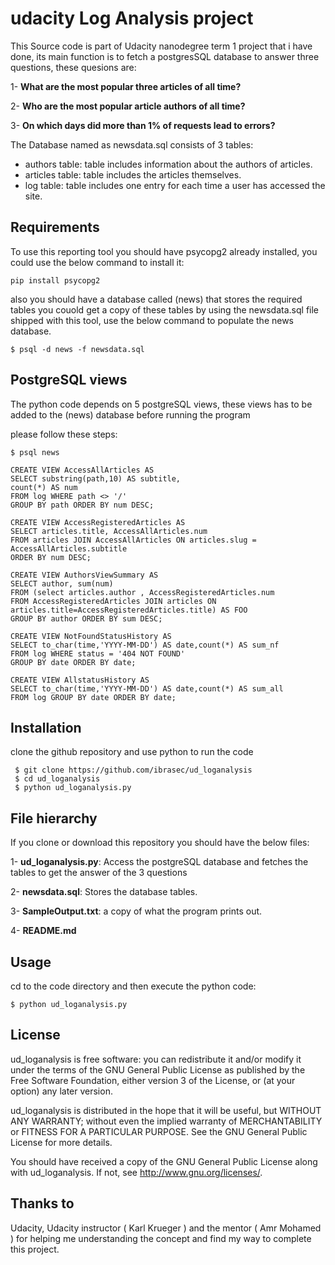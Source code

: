 # udacity Log Analysis project
This Source code is part of Udacity nanodegree term 1 project that i have done,
its main function is to fetch a postgresSQL database to answer three questions,
these quesions are:

 1- **What are the most popular three articles of all time?**
 
 2- **Who are the most popular article authors of all time?**
 
 3- **On which days did more than 1% of requests lead to errors?** 

The Database named as newsdata.sql consists of 3 tables:
* authors table: table includes information about the authors of articles.
* articles table:  table includes the articles themselves.
* log table: table includes one entry for each time a user has accessed the site.

## Requirements
To use this reporting tool you should have psycopg2 already installed, you could
use the below command to install it:
```
pip install psycopg2
```
also you should have a database called (news) that stores the required tables
you couold get a copy of these tables by using the newsdata.sql file shipped with
this tool, use the below command to populate the news database.

```
$ psql -d news -f newsdata.sql
```

## PostgreSQL views
The python code depends on 5 postgreSQL views, these views has to be added to
the (news) database before running the program

please follow these steps:

``` 
$ psql news

CREATE VIEW AccessAllArticles AS
SELECT substring(path,10) AS subtitle,
count(*) AS num
FROM log WHERE path <> '/'
GROUP BY path ORDER BY num DESC;

CREATE VIEW AccessRegisteredArticles AS
SELECT articles.title, AccessAllArticles.num
FROM articles JOIN AccessAllArticles ON articles.slug = AccessAllArticles.subtitle
ORDER BY num DESC;

CREATE VIEW AuthorsViewSummary AS
SELECT author, sum(num)
FROM (select articles.author , AccessRegisteredArticles.num
FROM AccessRegisteredArticles JOIN articles ON articles.title=AccessRegisteredArticles.title) AS FOO
GROUP BY author ORDER BY sum DESC;

CREATE VIEW NotFoundStatusHistory AS
SELECT to_char(time,'YYYY-MM-DD') AS date,count(*) AS sum_nf
FROM log WHERE status = '404 NOT FOUND'
GROUP BY date ORDER BY date;

CREATE VIEW AllstatusHistory AS
SELECT to_char(time,'YYYY-MM-DD') AS date,count(*) AS sum_all
FROM log GROUP BY date ORDER BY date;
```


## Installation

clone the github repository and use python to run the code
```
 $ git clone https://github.com/ibrasec/ud_loganalysis
 $ cd ud_loganalysis
 $ python ud_loganalysis.py
```

## File hierarchy

If you clone or download this repository you should have the below files:

 1- **ud_loganalysis.py**: Access the postgreSQL database and fetches the tables to
get the answer of the 3 questions

 2- **newsdata.sql**: Stores the database tables.
 
 3- **SampleOutput.txt**: a copy of what the program prints out.

 4- **README.md**


## Usage

cd to the code directory and then execute the python code:

```
$ python ud_loganalysis.py
```


## License

ud_loganalysis is free software: you can redistribute it and/or modify
it under the terms of the GNU General Public License as published by
the Free Software Foundation, either version 3 of the License, or
(at your option) any later version.

ud_loganalysis  is distributed in the hope that it will be useful,
but WITHOUT ANY WARRANTY; without even the implied warranty of
MERCHANTABILITY or FITNESS FOR A PARTICULAR PURPOSE.  See the
GNU General Public License for more details.

You should have received a copy of the GNU General Public License
along with ud_loganalysis.  If not, see <http://www.gnu.org/licenses/>.


## Thanks to

Udacity, Udacity instructor ( Karl Krueger ) and the mentor ( Amr Mohamed ) for
helping me understanding the concept and find my way to complete this project.


